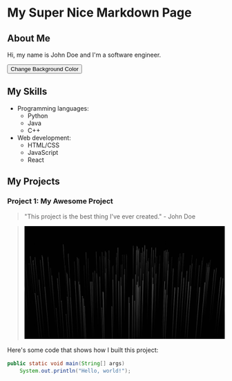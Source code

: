# My Super Nice Markdown Page



<link rel="stylesheet" type="text/css" href="style.css">



## About Me

Hi, my name is John Doe and I'm a software engineer.


<button onclick="changeBackgroundColor()">Change Background Color</button>


## My Skills

- Programming languages: 
  - Python
  - Java
  - C++
- Web development:
  - HTML/CSS
  - JavaScript
  - React

## My Projects

### Project 1: My Awesome Project

> "This project is the best thing I've ever created." - John Doe

> ![Project screenshot](./images/background.jpeg "Project screenshot")

Here's some code that shows how I built this project:

```java
public static void main(String[] args)
    System.out.println("Hello, world!");
```
    

<script src="script.js"></script>

